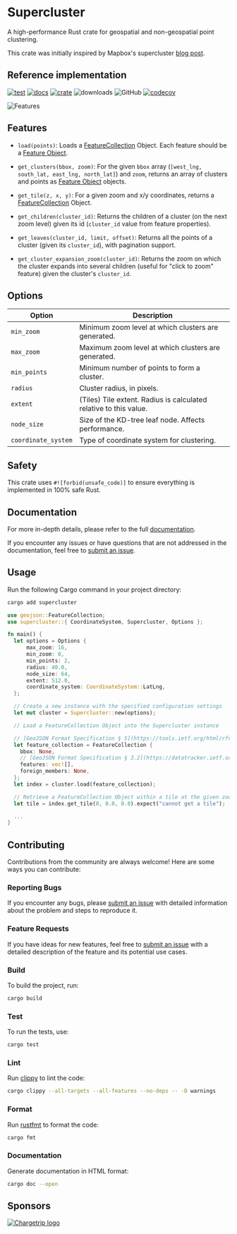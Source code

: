 # Supercluster

A high-performance Rust crate for geospatial and non-geospatial point clustering.

This crate was initially inspired by Mapbox's supercluster [blog post](https://blog.mapbox.com/clustering-millions-of-points-on-a-map-with-supercluster-272046ec5c97).

## Reference implementation

[![test](https://github.com/chargetrip/supercluster-rs/actions/workflows/test.yml/badge.svg)](https://github.com/chargetrip/supercluster-rs/actions/workflows/test.yml)
[![docs](https://docs.rs/supercluster/badge.svg)](https://docs.rs/supercluster)
[![crate](https://img.shields.io/crates/v/supercluster.svg)](https://crates.io/crates/supercluster)
![downloads](https://img.shields.io/crates/d/supercluster)
![GitHub](https://img.shields.io/github/license/chargetrip/supercluster-rs)
[![codecov](https://codecov.io/gh/chargetrip/supercluster-rs/graph/badge.svg?token=9EL0F6725A)](https://codecov.io/gh/chargetrip/supercluster-rs)

![Features](https://cloud.githubusercontent.com/assets/25395/11857351/43407b46-a40c-11e5-8662-e99ab1cd2cb7.gif)

## Features

- `load(points)`: Loads a [FeatureCollection](https://datatracker.ietf.org/doc/html/rfc7946#section-3.3) Object. Each feature should be a [Feature Object](https://datatracker.ietf.org/doc/html/rfc7946#section-3.2).

- `get_clusters(bbox, zoom)`: For the given `bbox` array (`[west_lng, south_lat, east_lng, north_lat]`) and `zoom`, returns an array of clusters and points as [Feature Object](https://datatracker.ietf.org/doc/html/rfc7946#section-3.2) objects.

- `get_tile(z, x, y)`: For a given zoom and x/y coordinates, returns a [FeatureCollection](https://datatracker.ietf.org/doc/html/rfc7946#section-3.3) Object.

- `get_children(cluster_id)`: Returns the children of a cluster (on the next zoom level) given its id (`cluster_id` value from feature properties).

- `get_leaves(cluster_id, limit, offset)`: Returns all the points of a cluster (given its `cluster_id`), with pagination support.

- `get_cluster_expansion_zoom(cluster_id)`: Returns the zoom on which the cluster expands into several children (useful for "click to zoom" feature) given the cluster's `cluster_id`.

## Options

| Option              | Description                                                       |
|---------------------|-------------------------------------------------------------------|
| `min_zoom`          | Minimum zoom level at which clusters are generated.               |
| `max_zoom`          | Maximum zoom level at which clusters are generated.               |
| `min_points`        | Minimum number of points to form a cluster.                       |
| `radius`            | Cluster radius, in pixels.                                        |
| `extent`            | (Tiles) Tile extent. Radius is calculated relative to this value. |
| `node_size`         | Size of the KD-tree leaf node. Affects performance.               |
| `coordinate_system` | Type of coordinate system for clustering.                         |

## Safety

This crate uses `#![forbid(unsafe_code)]` to ensure everything is implemented in 100% safe Rust.

## Documentation

For more in-depth details, please refer to the full [documentation](https://docs.rs/supercluster).

If you encounter any issues or have questions that are not addressed in the documentation, feel free to [submit an issue](https://github.com/chargetrip/supercluster-rs/issues).

## Usage

Run the following Cargo command in your project directory:

```bash
cargo add supercluster
```

```rust
use geojson::FeatureCollection;
use supercluster::{ CoordinateSystem, Supercluster, Options };

fn main() {
  let options = Options {
      max_zoom: 16,
      min_zoom: 0,
      min_points: 2,
      radius: 40.0,
      node_size: 64,
      extent: 512.0,
      coordinate_system: CoordinateSystem::LatLng,
  };

  // Create a new instance with the specified configuration settings
  let mut cluster = Supercluster::new(options);

  // Load a FeatureCollection Object into the Supercluster instance

  // [GeoJSON Format Specification § 5](https://tools.ietf.org/html/rfc7946#section-5)
  let feature_collection = FeatureCollection {
    bbox: None,
    // [GeoJSON Format Specification § 3.2](https://datatracker.ietf.org/doc/html/rfc7946#section-3.2)
    features: vec![],
    foreign_members: None,
  };
  let index = cluster.load(feature_collection);

  // Retrieve a FeatureCollection Object within a tile at the given zoom level and tile coordinates
  let tile = index.get_tile(0, 0.0, 0.0).expect("cannot get a tile");

  ...
}
```

## Contributing

Contributions from the community are always welcome! Here are some ways you can contribute:

### Reporting Bugs

If you encounter any bugs, please [submit an issue](https://github.com/chargetrip/supercluster-rs/issues) with detailed information about the problem and steps to reproduce it.

### Feature Requests

If you have ideas for new features, feel free to [submit an issue](https://github.com/chargetrip/supercluster-rs/issues) with a detailed description of the feature and its potential use cases.

### Build

To build the project, run:

```bash
cargo build
```

### Test

To run the tests, use:

```bash
cargo test
```

### Lint

Run [clippy](https://github.com/rust-lang/rust-clippy) to lint the code:

```bash
cargo clippy --all-targets --all-features --no-deps -- -D warnings
```

### Format

Run [rustfmt](https://github.com/rust-lang/rustfmt) to format the code:

```bash
cargo fmt
```

### Documentation

Generate documentation in HTML format:

```bash
cargo doc --open
```

## Sponsors

[![Chargetrip logo](https://chargetrip-files.s3.eu-central-1.amazonaws.com/logo-1.png)](https://www.chargetrip.com)
